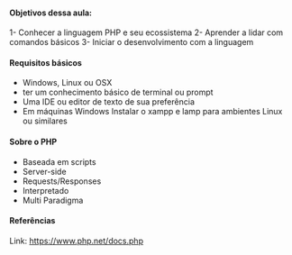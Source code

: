 #### Objetivos dessa aula: 

1- Conhecer a linguagem PHP e seu ecossistema
2- Aprender a lidar com comandos básicos
3- Iniciar o desenvolvimento com a linguagem


#### Requisitos básicos

* Windows, Linux ou OSX
* ter um conhecimento básico de terminal ou prompt
* Uma IDE ou editor de texto de sua preferência
* Em máquinas Windows Instalar o xampp e lamp para ambientes Linux ou similares

#### Sobre o PHP

- Baseada em scripts
- Server-side
- Requests/Responses
- Interpretado
- Multi Paradigma

#### Referências

Link: https://www.php.net/docs.php